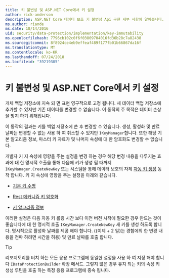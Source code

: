 ```yaml
---
title: 키 불변성 및 ASP.NET Core에서 키 설정
author: rick-anderson
description: ASP.NET Core 데이터 보호 키 불변성 Api 구현 세부 사항에 알아봅니다.
ms.author: riande
ms.date: 10/14/2016
uid: security/data-protection/implementation/key-immutability
ms.openlocfilehash: 7796cb102c0f6f03809704016fd36b28c7a82438
ms.sourcegitcommit: 8f8924ce4eb9effeaf489f177fb01b66867da16f
ms.translationtype: MT
ms.contentlocale: ko-KR
ms.lasthandoff: 07/24/2018
ms.locfileid: "39219305"
---
```

# <a name="key-immutability-and-key-settings-in-aspnet-core"></a>키 불변성 및 ASP.NET Core에서 키 설정

개체 백업 저장소에 지속 되 면 표현 영구적으로 고정 됩니다. 새 데이터 백업 저장소에 추가할 수 있지만 기존 데이터를 변경할 수 없습니다. 이 동작의 주 목적은 데이터 손상을 방지 하기 위해입니다.

이 동작의 결과는 키를 백업 저장소에 쓴 후 변경할 수 있습니다. 생성, 활성화 및 만료 날짜는 변경할 수 없는 사용 하 여 취소할 수 있지만 `IKeyManager`합니다. 또한 해당 기본 알고리즘 정보, 마스터 키 자료가 및 나머지 속성에 대 한 암호화도 변경할 수 없습니다.

개발자 키 지 속성에 영향을 주는 설정을 변경 하는 경우 해당 변경 내용을 다루지는 효과에 대 한 명시적 호출을 통해 다음에 키가 생성 될 때까지 `IKeyManager.CreateNewKey` 또는 시스템을 통해 데이터 보호의 자체 [자동 키 생성](xref:security/data-protection/implementation/key-management#data-protection-implementation-key-management) 동작 합니다. 키 지 속성에 영향을 주는 설정을 아래와 같습니다.

* [기본 키 수명](xref:security/data-protection/implementation/key-management#data-protection-implementation-key-management)

* [Rest 메커니즘 키 암호화](xref:security/data-protection/implementation/key-encryption-at-rest)

* [키 알고리즘 정보](xref:security/data-protection/configuration/overview#changing-algorithms-with-usecryptographicalgorithms)

이러한 설정은 다음 자동 키 롤링 시간 보다 이전 버전 시작에 필요한 경우 만드는 것이 좋습니다에 대 한 명시적 호출 `IKeyManager.CreateNewKey` 새 키를 생성 하도록 합니다. 명시적으로 활성화 날짜를 제공 해야 합니다. ({이제 + 2 일}는 경험에의 한 변경 내용을 전파 하려면 시간을 허용) 및 만료 날짜를 호출 합니다.

>[!TIP]
> 리포지토리를 터치 하는 모든 응용 프로그램에 동일한 설정을 사용 하 여 지정 해야 합니다 `IDataProtectionBuilder` 확장 메서드. 그렇지 않은 경우 유지 되는 키의 속성 키 생성 루틴을 호출 하는 특정 응용 프로그램에 종속 됩니다.
